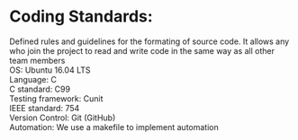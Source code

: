 # Coding Standards:
Defined rules and guidelines for the formating of source code.  It allows any who join the project to read and write code in the same way as all other team members\
  OS: Ubuntu 16.04 LTS\
  Language: C\
  C standard: C99\
  Testing framework: Cunit\
  IEEE standard: 754\
  Version Control: Git (GitHub)\
  Automation: We use a makefile to implement automation
